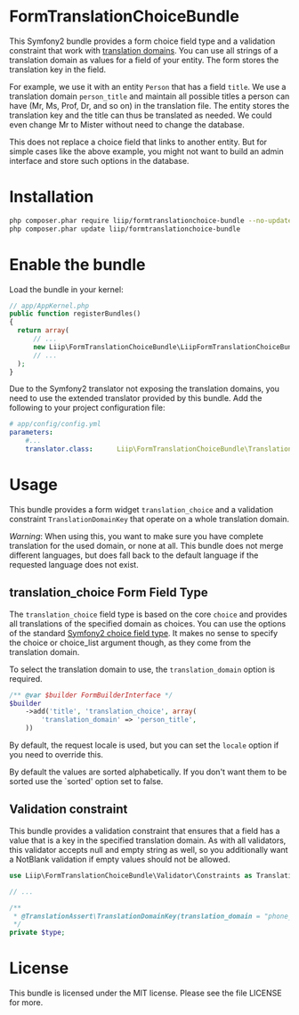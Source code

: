 FormTranslationChoiceBundle
===========================

This Symfony2 bundle provides a form choice field type and a validation
constraint that work with [translation domains](http://symfony.com/doc/current/book/translation.html#using-message-domains).
You can use all strings of a translation domain as values for a field of your
entity. The form stores the translation key in the field.

For example, we use it with an entity `Person` that has a field `title`. We use
a translation domain `person_title` and maintain all possible titles a person
can have (Mr, Ms, Prof, Dr, and so on) in the translation file. The entity
stores the translation key and the title can thus be translated as needed. We
could even change Mr to Mister without need to change the database.

This does not replace a choice field that links to another entity. But for
simple cases like the above example, you might not want to build an admin
interface and store such options in the database.


Installation
============

```bash
php composer.phar require liip/formtranslationchoice-bundle --no-update
php composer.phar update liip/formtranslationchoice-bundle
```

Enable the bundle
=================

Load the bundle in your kernel:

``` php
// app/AppKernel.php
public function registerBundles()
{
  return array(
      // ...
      new Liip\FormTranslationChoiceBundle\LiipFormTranslationChoiceBundle(),
      // ...
  );
}
```
Due to the Symfony2 translator not exposing the translation domains, you need
to use the extended translator provided by this bundle. Add the following to
your project configuration file:

```yaml
# app/config/config.yml
parameters:
    #...
    translator.class:      Liip\FormTranslationChoiceBundle\Translation\Translator
```

Usage
=====

This bundle provides a form widget `translation_choice` and a validation
constraint `TranslationDomainKey` that operate on a whole translation domain.

*Warning*: When using this, you want to make sure you have complete translation
for the used domain, or none at all. This bundle does not merge different
languages, but does fall back to the default language if the requested language
does not exist.

translation_choice Form Field Type
----------------------------------

The `translation_choice` field type is based on the core `choice` and provides
all translations of the specified domain as choices. You can use the options of
the standard [Symfony2 choice field type](http://symfony.com/doc/current/reference/forms/types/choice.html).
It makes no sense to specify the choice or choice_list argument though, as they
come from the translation domain.

To select the translation domain to use, the `translation_domain` option is
required.

```php
/** @var $builder FormBuilderInterface */
$builder
    ->add('title', 'translation_choice', array(
        'translation_domain' => 'person_title',
    ))
```

By default, the request locale is used, but you can set the `locale` option if
you need to override this.

By default the values are sorted alphabetically. If you don't want them to be sorted
use the `sorted' option set to false.


Validation constraint
---------------------

This bundle provides a validation constraint that ensures that a field has a
value that is a key in the specified translation domain. As with all validators,
this validator accepts null and empty string as well, so you additionally want
a NotBlank validation if empty values should not be allowed.

```php
use Liip\FormTranslationChoiceBundle\Validator\Constraints as TranslationAssert;

// ...

/**
 * @TranslationAssert\TranslationDomainKey(translation_domain = "phone_type")
 */
private $type;
```


License
=======

This bundle is licensed under the MIT license. Please see the file LICENSE for more.
